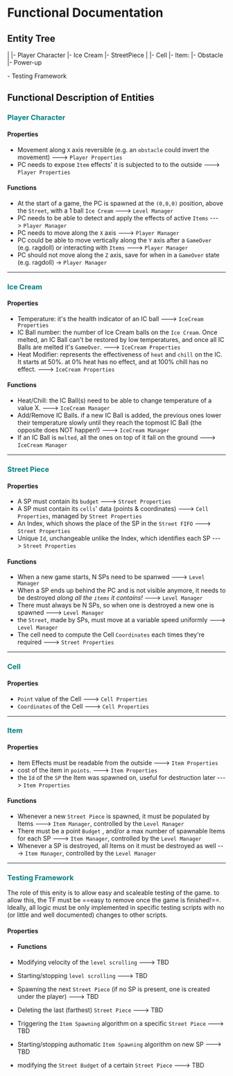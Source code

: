 # Functional Documentation

## Entity Tree

|
|- Player Character
|- Ice Cream
|- StreetPiece
|   |- Cell
|- Item:
    |- Obstacle
    |- Power-up

\- Testing Framework

## Functional Description of Entities

### <span style="color:teal">Player Character</span>

#### Properties

* Movement along `X` axis reversible (e.g. an `obstacle` could invert the movement) ---> `Player Properties`
* PC needs to expose `Item` effects' it is subjected to to the outside ---> `Player Properties`

#### Functions

- At the start of a game, the PC is spawned at the `(0,0,0)` position, above the `Street`, with a 1 ball `Ice Cream` ---> `Level Manager`
- PC needs to be able to detect and apply the effects of active `Items` ---> `Player Manager`
- PC needs to move along the `X` axis ---> `Player Manager`
- PC could be able to move vertically along the `Y` axis after a `GameOver` (e.g. ragdoll) or interacting with `Items` ---> `Player Manager`
- PC should not move along the `Z` axis, save for when in a `GameOver` state (e.g. ragdoll) -> `Player Manager`

---

### <span style="color:teal">Ice Cream</span>

#### Properties

- Temperature: it's the health indicator of an IC ball ---> `IceCream Properties`
- IC Ball number: the number of Ice Cream balls on the `Ice Cream`. Once melted, an IC Ball can't be restored by low temperatures, and once all IC Balls are melted it's `GameOver`. ---> `IceCream Properties`
- Heat Modifier: represents the effectiveness of `heat` and `chill` on the IC. It starts at 50%. at 0% heat has no effect, and at 100% chill has no effect. ---> `IceCream Properties`

#### Functions

- Heat/Chill: the IC Ball(s) need to be able to change temperature of a value X. ---> `IceCream Manager`
- Add/Remove IC Balls. if a new IC Ball is added, the previous ones lower their temperature slowly until they reach the topmost IC Ball (the opposite does NOT happen!) ---> `IceCream Manager`
- If an IC Ball is `melted`, all the ones on top of it fall on the ground ---> `IceCream Manager`

---

### <span style="color:teal">Street Piece</span>

#### Properties

* A SP must contain its `budget` ---> `Street Properties`
* A SP must contain its `cells`' data (points & coordinates) ---> `Cell Properties`, managed by `Street Properties`
* An Index, which shows the place of the SP in the `Street FIFO` ---> `Street Properties`
* Unique `Id`, unchangeable unlike the Index, which identifies each SP ---> `Street Properties`

#### Functions

- When a new game starts, N SPs need to be spanwed ---> `Level Manager`
- When a SP ends up behind the PC and is not visible anymore, it needs to be destroyed *along all the `items` it contains!* ---> `Level Manager`
- There must always be N SPs, so when one is destroyed a new one is spawned ---> `Level Manager`
- the `Street`, made by SPs, must move at a variable speed uniformly ---> `Level Manager`
- The cell need to compute the Cell `Coordinates` each times they're required ---> `Street Properties`

---

### <span style="color:teal">Cell</span>

#### Properties

- `Point` value of the Cell ---> `Cell Properties`
- `Coordinates` of the Cell ---> `Cell Properties`

---

### <span style="color:teal">Item</span>

#### Properties

* Item Effects must be readable from the outside ---> `Item Properties`
* cost of the item in `points`. ---> `Item Properties`
* the `Id` of the `SP` the Item was spawned on, useful for destruction later ---> `Item Properties`

#### Functions

- Whenever a new `Street Piece` is spawned, it must be populated by Items ---> `Item Manager`, controlled by the `Level Manager`
- There must be a point `Budget` , and/or a max number of spawnable Items for each SP ---> `Item Manager`, controlled by the `Level Manager`
- Whenever a SP is destroyed, all Items on it must be destroyed as well ---> `Item Manager`, controlled by the `Level Manager`

---

### <span style="color:teal">Testing Framework</span>

The role of this enity is to allow easy and scaleable testing of the game. to allow this, the TF must be ==easy to remove once the game is finished!==. Ideally, all logic must be only implemented in specific testing scripts with no (or little and well documented) changes to other scripts.

#### Properties

* #### Functions
- Modifying velocity of the `level scrolling` ---> TBD

- Starting/stopping `level scrolling` ---> TBD

- Spawning the next `Street Piece` (if no SP is present, one is created under the player) ---> TBD

- Deleting the last (farthest) `Street Piece` ---> TBD

- Triggering the `Item Spawning` algorithm on a specific `Street Piece` ---> TBD

- Starting/stopping authomatic `Item Spawning` algorithm on new SP ---> TBD

- modifying the `Street Budget` of a certain `Street Piece` ---> TBD